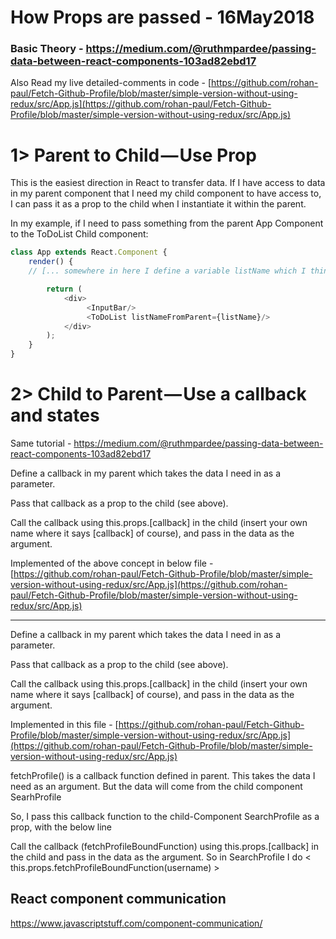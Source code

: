 # How Props are passed - 16May2018

### Basic Theory - https://medium.com/@ruthmpardee/passing-data-between-react-components-103ad82ebd17

Also Read my live detailed-comments in code - [https://github.com/rohan-paul/Fetch-Github-Profile/blob/master/simple-version-without-using-redux/src/App.js](https://github.com/rohan-paul/Fetch-Github-Profile/blob/master/simple-version-without-using-redux/src/App.js)

# 1> Parent to Child — Use Prop

This is the easiest direction in React to transfer data. If I have access to data in my parent component that I need my child component to have access to, I can pass it as a prop to the child when I instantiate it within the parent.

In my example, if I need to pass something from the parent App Component to the ToDoList Child component:

```js
class App extends React.Component {
    render() {
    // [... somewhere in here I define a variable listName which I think will be useful as data in my ToDoList component...]

        return (
            <div>
                 <InputBar/>
                 <ToDoList listNameFromParent={listName}/>
            </div>
        );
    }
}
```

# 2> Child to Parent — Use a callback and states

Same tutorial - https://medium.com/@ruthmpardee/passing-data-between-react-components-103ad82ebd17

Define a callback in my parent which takes the data I need in as a parameter.

Pass that callback as a prop to the child (see above).

Call the callback using this.props.[callback] in the child (insert your own name where it says [callback] of course), and pass in the data as the argument.

Implemented of the above concept in below file - [https://github.com/rohan-paul/Fetch-Github-Profile/blob/master/simple-version-without-using-redux/src/App.js](https://github.com/rohan-paul/Fetch-Github-Profile/blob/master/simple-version-without-using-redux/src/App.js)

******************
Define a callback in my parent which takes the data I need in as a parameter.

Pass that callback as a prop to the child (see above).

Call the callback using this.props.[callback] in the child (insert your own name where it says [callback] of course), and pass in the data as the argument.

Implemented in this file  -
[https://github.com/rohan-paul/Fetch-Github-Profile/blob/master/simple-version-without-using-redux/src/App.js](https://github.com/rohan-paul/Fetch-Github-Profile/blob/master/simple-version-without-using-redux/src/App.js)

 fetchProfile() is a callback function defined in parent. This takes the data I need as an argument. But the data will come from the child component SearhProfile

So, I pass this callback function to the child-Component SearchProfile as a prop, with the below line

<SearchProfile fetchProfileBoundFunction={this.fetchProfile.bind(this)}/>

  Call the callback (fetchProfileBoundFunction) using this.props.[callback] in the child and pass in the data as the argument.
  So in SearchProfile I do < this.props.fetchProfileBoundFunction(username) >


## React component communication

https://www.javascriptstuff.com/component-communication/